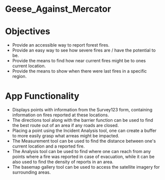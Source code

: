 # Geese_Against_Mercator
# Objectives
- Provide an accessible way to report forest fires.
- Provide an easy way to see how severe fires are / have the potential to be.
- Provide the means to find how near current fires might be to ones current location.
- Provide the means to show when there were last fires in a specific region.
# App Functionality
- Displays points with information from the Survey123 form, containing information on fires reported at these locations.
- The directions tool along with the barrier function can be used to find the best route out of an area if any roads are closed.
- Placing a point using the Incident Analysis tool, one can create a buffer to more easily grasp what arreas might be impacted.
- The Measurement tool can be used to find the distance between one's current location and a reported fire.
- The Analysis tool can be used to find where one can reach from any points where a fire was reported in case of evacuation, while it can be also used to find the density of reports in an area.
- The basemap gallery tool can be used to access the satellite imagery for surrounding areas.
